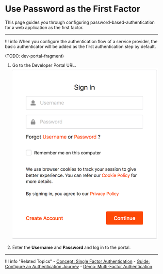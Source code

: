 # Use Password as the First Factor


This page guides you through configuring password-based-authentication for a web application as the first factor.

----

!!! info
    When you configure the authentication flow of a service provider, the basic authenticator will be added as the first authentication step by default.

(TODO: dev-portal-fragment)

1. Go to the Developer Portal URL.
![developer-portal]( ../../assets/img/guides/developer-portal-login.png)

2. Enter the **Username** and **Password** and log in to the portal.

----

!!! info "Related Topics"
    - [Concept: Single Factor Authentication](../../../concepts/authentication/intro-authentication#single-factor-authentication)
    - [Guide: Configure an Authentication Journey](../configure-authentication-journey)
    - [Demo: Multi-Factor Authentication](../../../quickstarts/mfa-sample)
 